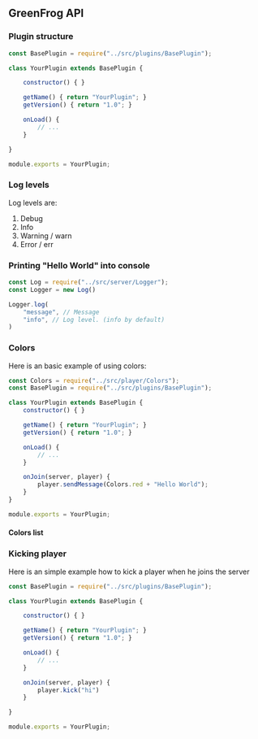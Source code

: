 ## GreenFrog API

### Plugin structure

```javascript
const BasePlugin = require("../src/plugins/BasePlugin");

class YourPlugin extends BasePlugin {

    constructor() { }

    getName() { return "YourPlugin"; }
    getVersion() { return "1.0"; }

    onLoad() {
        // ...
    }

}

module.exports = YourPlugin;
```

### Log levels

Log levels are:

1. Debug
2. Info
3. Warning / warn
4. Error / err

### Printing "Hello World" into console

```javascript
const Log = require("../src/server/Logger");
const Logger = new Log()

Logger.log(
    "message", // Message
    "info", // Log level. (info by default)
)
```

### Colors

Here is an basic example of using colors:

```javascript
const Colors = require("../src/player/Colors");
const BasePlugin = require("../src/plugins/BasePlugin");

class YourPlugin extends BasePlugin {
    constructor() { }

    getName() { return "YourPlugin"; }
    getVersion() { return "1.0"; }

    onLoad() {
        // ...
    }

    onJoin(server, player) {
        player.sendMessage(Colors.red + "Hello World");
    }
}

module.exports = YourPlugin;
```

#### Colors list

### Kicking player

Here is an simple example how to kick a player when he joins the server

```javascript
const BasePlugin = require("../src/plugins/BasePlugin");

class YourPlugin extends BasePlugin {

    constructor() { }

    getName() { return "YourPlugin"; }
    getVersion() { return "1.0"; }

    onLoad() {
        // ...
    }

    onJoin(server, player) {
        player.kick("hi")
    }

}

module.exports = YourPlugin;
```
